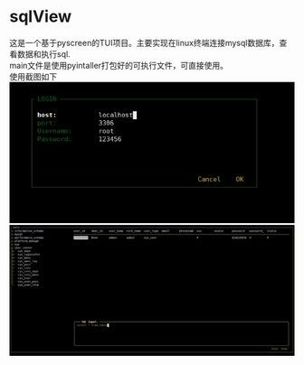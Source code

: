 # sqlView
这是一个基于pyscreen的TUI项目。主要实现在linux终端连接mysql数据库，查看数据和执行sql.  
main文件是使用pyintaller打包好的可执行文件，可直接使用。  
使用截图如下  
![登录界面](./pic/001.png)
![数据界面](./pic/002.png)